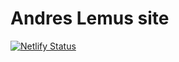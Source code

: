 # Andres Lemus site

[![Netlify Status](https://api.netlify.com/api/v1/badges/f74e2d27-8abc-45fe-af97-56074f61a647/deploy-status)](https://app.netlify.com/sites/glittering-hummingbird-77e42f/deploys)
